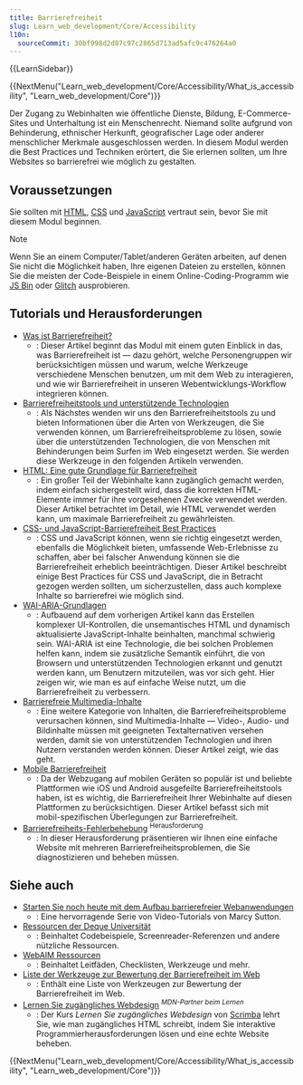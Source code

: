 ```yaml
---
title: Barrierefreiheit
slug: Learn_web_development/Core/Accessibility
l10n:
  sourceCommit: 30bf998d2d87c97c2865d713ad5afc9c476264a0
---
```


{{LearnSidebar}}

{{NextMenu("Learn_web_development/Core/Accessibility/What_is_accessibility", "Learn_web_development/Core")}}

Der Zugang zu Webinhalten wie öffentliche Dienste, Bildung, E-Commerce-Sites und Unterhaltung ist ein Menschenrecht. Niemand sollte aufgrund von Behinderung, ethnischer Herkunft, geografischer Lage oder anderer menschlicher Merkmale ausgeschlossen werden. In diesem Modul werden die Best Practices und Techniken erörtert, die Sie erlernen sollten, um Ihre Websites so barrierefrei wie möglich zu gestalten.

## Voraussetzungen

Sie sollten mit [HTML](/de/docs/Learn_web_development/Core/Structuring_content), [CSS](/de/docs/Learn_web_development/Core/Styling_basics) und [JavaScript](/de/docs/Learn_web_development/Core/Scripting) vertraut sein, bevor Sie mit diesem Modul beginnen.

> [!NOTE]
> Wenn Sie an einem Computer/Tablet/anderen Geräten arbeiten, auf denen Sie nicht die Möglichkeit haben, Ihre eigenen Dateien zu erstellen, können Sie die meisten der Code-Beispiele in einem Online-Coding-Programm wie [JS Bin](https://jsbin.com/) oder [Glitch](https://glitch.com/) ausprobieren.

## Tutorials und Herausforderungen

- [Was ist Barrierefreiheit?](/de/docs/Learn_web_development/Core/Accessibility/What_is_accessibility)
  - : Dieser Artikel beginnt das Modul mit einem guten Einblick in das, was Barrierefreiheit ist — dazu gehört, welche Personengruppen wir berücksichtigen müssen und warum, welche Werkzeuge verschiedene Menschen benutzen, um mit dem Web zu interagieren, und wie wir Barrierefreiheit in unseren Webentwicklungs-Workflow integrieren können.
- [Barrierefreiheitstools und unterstützende Technologien](/de/docs/Learn_web_development/Core/Accessibility/Tooling)
  - : Als Nächstes wenden wir uns den Barrierefreiheitstools zu und bieten Informationen über die Arten von Werkzeugen, die Sie verwenden können, um Barrierefreiheitsprobleme zu lösen, sowie über die unterstützenden Technologien, die von Menschen mit Behinderungen beim Surfen im Web eingesetzt werden. Sie werden diese Werkzeuge in den folgenden Artikeln verwenden.
- [HTML: Eine gute Grundlage für Barrierefreiheit](/de/docs/Learn_web_development/Core/Accessibility/HTML)
  - : Ein großer Teil der Webinhalte kann zugänglich gemacht werden, indem einfach sichergestellt wird, dass die korrekten HTML-Elemente immer für ihre vorgesehenen Zwecke verwendet werden. Dieser Artikel betrachtet im Detail, wie HTML verwendet werden kann, um maximale Barrierefreiheit zu gewährleisten.
- [CSS- und JavaScript-Barrierefreiheit Best Practices](/de/docs/Learn_web_development/Core/Accessibility/CSS_and_JavaScript)
  - : CSS und JavaScript können, wenn sie richtig eingesetzt werden, ebenfalls die Möglichkeit bieten, umfassende Web-Erlebnisse zu schaffen, aber bei falscher Anwendung können sie die Barrierefreiheit erheblich beeinträchtigen. Dieser Artikel beschreibt einige Best Practices für CSS und JavaScript, die in Betracht gezogen werden sollten, um sicherzustellen, dass auch komplexe Inhalte so barrierefrei wie möglich sind.
- [WAI-ARIA-Grundlagen](/de/docs/Learn_web_development/Core/Accessibility/WAI-ARIA_basics)
  - : Aufbauend auf dem vorherigen Artikel kann das Erstellen komplexer UI-Kontrollen, die unsemantisches HTML und dynamisch aktualisierte JavaScript-Inhalte beinhalten, manchmal schwierig sein. WAI-ARIA ist eine Technologie, die bei solchen Problemen helfen kann, indem sie zusätzliche Semantik einführt, die von Browsern und unterstützenden Technologien erkannt und genutzt werden kann, um Benutzern mitzuteilen, was vor sich geht. Hier zeigen wir, wie man es auf einfache Weise nutzt, um die Barrierefreiheit zu verbessern.
- [Barrierefreie Multimedia-Inhalte](/de/docs/Learn_web_development/Core/Accessibility/Multimedia)
  - : Eine weitere Kategorie von Inhalten, die Barrierefreiheitsprobleme verursachen können, sind Multimedia-Inhalte — Video-, Audio- und Bildinhalte müssen mit geeigneten Textalternativen versehen werden, damit sie von unterstützenden Technologien und ihren Nutzern verstanden werden können. Dieser Artikel zeigt, wie das geht.
- [Mobile Barrierefreiheit](/de/docs/Learn_web_development/Core/Accessibility/Mobile)
  - : Da der Webzugang auf mobilen Geräten so populär ist und beliebte Plattformen wie iOS und Android ausgefeilte Barrierefreiheitstools haben, ist es wichtig, die Barrierefreiheit Ihrer Webinhalte auf diesen Plattformen zu berücksichtigen. Dieser Artikel befasst sich mit mobil-spezifischen Überlegungen zur Barrierefreiheit.
- [Barrierefreiheits-Fehlerbehebung](/de/docs/Learn_web_development/Core/Accessibility/Accessibility_troubleshooting) <sup>Herausforderung</sup>
  - : In dieser Herausforderung präsentieren wir Ihnen eine einfache Website mit mehreren Barrierefreiheitsproblemen, die Sie diagnostizieren und beheben müssen.

## Siehe auch

- [Starten Sie noch heute mit dem Aufbau barrierefreier Webanwendungen](https://egghead.io/courses/start-building-accessible-web-applications-today)
  - : Eine hervorragende Serie von Video-Tutorials von Marcy Sutton.
- [Ressourcen der Deque Universität](https://dequeuniversity.com/resources/)
  - : Beinhaltet Codebeispiele, Screenreader-Referenzen und andere nützliche Ressourcen.
- [WebAIM Ressourcen](https://webaim.org/resources/)
  - : Beinhaltet Leitfäden, Checklisten, Werkzeuge und mehr.
- [Liste der Werkzeuge zur Bewertung der Barrierefreiheit im Web](https://www.w3.org/WAI/ER/tools/)
  - : Enthält eine Liste von Werkzeugen zur Bewertung der Barrierefreiheit im Web.
- [Lernen Sie zugängliches Webdesign](https://scrimba.com/learn-accessible-web-design-c031?via=mdn) <sup>_MDN-Partner beim Lernen_</sup>
  - : Der Kurs _Lernen Sie zugängliches Webdesign_ von [Scrimba](https://scrimba.com/?via=mdn) lehrt Sie, wie man zugängliches HTML schreibt, indem Sie interaktive Programmierherausforderungen lösen und eine echte Website beheben.

{{NextMenu("Learn_web_development/Core/Accessibility/What_is_accessibility", "Learn_web_development/Core")}}
